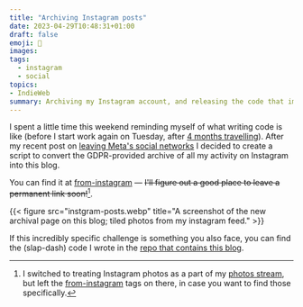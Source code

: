```yaml
---
title: "Archiving Instagram posts"
date: 2023-04-29T10:48:31+01:00
draft: false
emoji: 📸
images:
tags:
  - instagram
  - social
topics:
- IndieWeb
summary: Archiving my Instagram account, and releasing the code that imported it to this Hugo-driven site.
---
```


I spent a little time this weekend reminding myself of what writing code is like (before I start work again on Tuesday, after [4 months travelling](https://adventure.awaits.us)). After my recent post on [leaving Meta's social networks](/posts/goodbye-big-social) I decided to create a script to convert the GDPR-provided archive of all my activity on Instagram into this blog.

You can find it at [from-instagram](/tags/from-instagram) — ~~I'll figure out a good place to leave a permanent link soon!~~[^1].

{{< figure src="instgram-posts.webp" title="A screenshot of the new archival page on this blog; tiled photos from my instagram feed." >}}

If this incredibly specific challenge is something you also face, you can find the (slap-dash) code I wrote in the [repo that contains this blog](https://github.com/by-jp/www.byjp.me/tree/main/tools/archive/instagram).

[^1]: I switched to treating Instagram photos as a part of my [photos stream](/photos), but left the [from-instagram](/tags/from-instagram) tags on there, in case you want to find those specifically.

